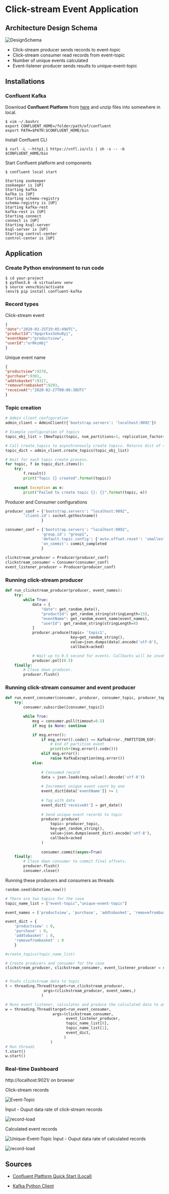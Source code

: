 
# Click-stream Event Application

## Architecture Design Schema

![DesignSchema](/images/kafka-schema.png)
+ Click-stream producer sends records to event-topic
+ Click-stream consumer read records from event-topic
+ Number of unique events calculated
+ Event-listener producer sends results to unique-event-topic

## Installations
### Confluent Kafka
Download **Confluent Platform** from [here](https://www.confluent.io/download/) and unzip files into somewhere in local.

```console
$ vim ~/.bashrc
export CONFLUENT_HOME=/folder/path/of/confluent
export PATH=$PATH:$CONFLUENT_HOME/bin
```
Install  Confluent CLI 

```console
$ curl -L --http1.1 https://cnfl.io/cli | sh -s -- -b $CONFLUENT_HOME/bin

```

Start Confluent platform and components
```console
$ confluent local start

Starting zookeeper
zookeeper is [UP]
Starting kafka
kafka is [UP]
Starting schema-registry
schema-registry is [UP]
Starting kafka-rest
kafka-rest is [UP]
Starting connect
connect is [UP]
Starting ksql-server
ksql-server is [UP]
Starting control-center
control-center is [UP]
```

## Application

### Create Python environment to run code
```console
$ cd your-project
$ python3.6 -m virtualenv venv
$ source venv/bin/activate
(env)$ pip install confluent-kafka
```
### Record types
Click-stream event

```json
{
"date":"2020-03-25T19:05:49UTC",  
"productId":"4pqurkxx3oku8yj",  
"eventName":"productview",  
"userId":"ur0kzmbj"  
}
```
Unique event name
```json
{
"productview":9278,  
"purchase":9301,  
"addtobasket":9317,  
"removefrombasket":9293,  
"receiveAt":"2020-02-27T00:06:38UTC"
}
```




### Topic creation
```python
# Admin client configuration
admin_client = AdminClient({'bootstrap.servers': 'localhost:9092'}) 

# Example configuration of topics
topic_obj_list = [NewTopic(topic, num_partitions=3, replication_factor=1) for topic in topic_name_list ]

# Call create_topics to asynchronously create topics. Returns dict of <topic,future>
topic_dict = admin_client.create_topics(topic_obj_list)

# Wait for each topic create process.
for topic, f in topic_dict.items():
    try:
        f.result() 
        print("Topic {} created".format(topic))
        
    except Exception as e:
        print("Failed to create topic {}: {}".format(topic, e))
```
Producer and Consumer configurations
```python
producer_conf = {'bootstrap.servers': "localhost:9092",
        'client.id': socket.gethostname()
                }

consumer_conf = {'bootstrap.servers': "localhost:9092",
                'group.id': "group1",
                'default.topic.config': {'auto.offset.reset': 'smallest'},
                'on_commit': commit_completed
                }
                
clickstream_producer = Producer(producer_conf)
clickstream_consumer = Consumer(consumer_conf)
event_listener_producer = Producer(producer_conf)

```

### Running click-stream producer


```python
def run_clickstream_producer(producer, event_names):    
    try:
        while True:
            data = {
                "date": get_random_date(),
                "productId": get_random_string(stringLength=15),
                "eventName": get_random_event_name(event_names),
                "userId": get_random_string(stringLength=8)  
            }
            producer.produce(topic= 'topic1', 
                             key=get_random_string(), 
                             value=json.dumps(data).encode('utf-8'), 
                             callback=acked)

            # Wait up to 0.5 second for events. Callbacks will be invoked if the message is acknowledged.
            producer.poll(0.5)
    finally:                
        # Close down producer.
        producer.flush()
```



### Running click-stream consumer and event producer


```python
def run_event_consumer(consumer, producer, consumer_topic, producer_topic, event_dict):
    try:
        consumer.subscribe([consumer_topic])

        while True:
            msg = consumer.poll(timeout=0.5)
            if msg is None: continue

            if msg.error():
                if msg.error().code() == KafkaError._PARTITION_EOF:
                    # End of partition event
                    print(str(msg.error().code()))
                elif msg.error():
                    raise KafkaException(msg.error())
            else:
                
                # Consumed record
                data = json.loads(msg.value().decode('utf-8'))
                
                # Increment unique event count by one
                event_dict[data['eventName']] += 1
                
                # Tag with date
                event_dict['receiveAt'] = get_date()
                
                # Send unique event records to topic
                producer.produce(
                    topic= producer_topic,
                    key=get_random_string(), 
                    value=json.dumps(event_dict).encode('utf-8'), 
                    callback=acked
                )
                
                consumer.commit(async=True)
    finally:
        # Close down consumer to commit final offsets.
        producer.flush()
        consumer.close()
```

Running these producers and consumers as threads
```python
random.seed(datetime.now())

# There are two topics for the case
topic_name_list = ["event-topic","unique-event-topic"]

event_names = ['productview', 'purchase', 'addtobasket', 'removefrombasket']

event_dict = {
    'productview' : 0,
    'purchase' : 0,
    'addtobasket' : 0,
    'removefrombasket' : 0
    }

#create_topics(topic_name_list)

# Create producers and consumer for the case
clickstream_producer, clickstream_consumer, event_listener_producer = create_consumer_producer()


# Pushs clickstream data to topic 
t = threading.Thread(target=run_clickstream_producer, 
                 args=(clickstream_producer, event_names,)
                )

# Runs event listener, calculates and produce the calculated data to another topic
w = threading.Thread(target=run_event_consumer, 
                     args=(clickstream_consumer,
                           event_listener_producer, 
                           topic_name_list[0], 
                           topic_name_list[1], 
                           event_dict,
                          )
                    )
# Run threads
t.start()
w.start()

```
### Real-time Dashboard

http://localhost:9021/ on browser

Click-stream records

![Event-Topic](/images/event-topic.png)

İnput - Ouput data rate of click-stream records

![record-load](/images/event-topic2.png)

Calculated event records

![Unique-Event-Topic](/images/unique-event-topic.png)
İnput - Ouput data rate of calculated records

![record-load](/images/unique-event-topic2.png)

## Sources

+ [Confluent Platform Quick Start (Local)](https://docs.confluent.io/current/quickstart/ce-quickstart.html#ce-quickstart](https://docs.confluent.io/current/quickstart/ce-quickstart.html#ce-quickstart))

+ [Kafka Python Client](https://docs.confluent.io/current/clients/python.html)
